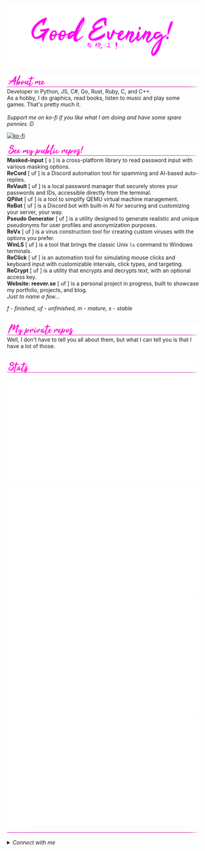 ![Welcome](https://raw.githubusercontent.com/ree-verse/ree-verse/main/assets/TopGif.gif)

![Divider](https://raw.githubusercontent.com/ree-verse/ree-verse/main/assets/aboutme2.gif)
Developer in Python, JS, C#, Go, Rust, Ruby, C, and C++.<br/>
As a hobby, I do graphics, read books, listen to music and play some games. That's pretty much it.<br/>
<br/>
*Support me on ko-fi if you like what I am doing and have some spare pennies :D*

[![ko-fi](https://ko-fi.com/img/githubbutton_sm.svg)](https://ko-fi.com/reeverse)
<br/>

![Divider](https://raw.githubusercontent.com/ree-verse/ree-verse/main/assets/repos1.gif)
**Masked-input** [ s ] is a cross-platform library to read password input with various masking options.<br/>
**ReCord** [ uf ] is a Discord automation tool for spamming and AI-based auto-replies.<br/>
**ReVault** [ uf ] is a local password manager that securely stores your passwords and IDs, accessible directly from the terminal.<br/>
**QPilot** [ uf ] is a tool to simplify QEMU virtual machine management.<br/>
**ReBot** [ uf ] is a Discord bot with built-in AI for securing and customizing your server, your way.<br/>
**Pseudo Generator** [ uf ] is a utility designed to generate realistic and unique pseudonyms for user profiles and anonymization purposes.<br/>
**ReVx** [ uf ] is a virus construction tool for creating custom viruses with the options you prefer.<br/>
**WinLS** [ uf ] is a tool that brings the classic Unix `ls` command to Windows terminals.<br/>
**ReClick** [ uf ] is an automation tool for simulating mouse clicks and keyboard input with customizable intervals, click types, and targeting.<br/>
**ReCrypt** [ uf ] is a utility that encrypts and decrypts text, with an optional access key.<br/>
**Website: reever.se** [ uf ] is a personal project in progress, built to showcase my portfolio, projects, and blog.<br/>
*Just to name a few...*<br/>

*f - finished, uf - unfinished, m - mature, s - stable*<br/><br/>

![Divider](https://raw.githubusercontent.com/ree-verse/ree-verse/main/assets/repos2.gif)
Well, I don't have to tell you all about them, but what I can tell you is that I have a lot of those.<br/><br/>

![Divider](https://raw.githubusercontent.com/ree-verse/ree-verse/main/assets/stats1.gif)
![](https://raw.githubusercontent.com/ree-verse/github-stats/master/generated/overview.svg#gh-dark-mode-only)
![](https://raw.githubusercontent.com/ree-verse/github-stats/master/generated/overview.svg#gh-light-mode-only)
![](https://raw.githubusercontent.com/ree-verse/github-stats/master/generated/languages.svg#gh-dark-mode-only)
![](https://raw.githubusercontent.com/ree-verse/github-stats/master/generated/languages.svg#gh-light-mode-only)
![Divider](https://raw.githubusercontent.com/ree-verse/ree-verse/main/assets/divider.png)

<details>
  <summary><i>Connect with me</i></summary>

   *Discord* > ree_verse (also available on [Ree-verse GitHub Support](https://discord.gg/ZZfqH9Z4uQ)) <br/>
   *Reddit* > ree-verse <br/>
   *Matrix* > @reeverse:matrix.org<br/>
   *GitHub* > guess where you are <br/>
   *PyPi* > reverse <br/>
   *CodinGame* > reeverse <br/>
   *Ko-Fi* > reeverse <br/>
   *Mail* > reeversesoft@gmail.com <br/>
   *Website* > soon... eventually <br/><br/>
</details>
